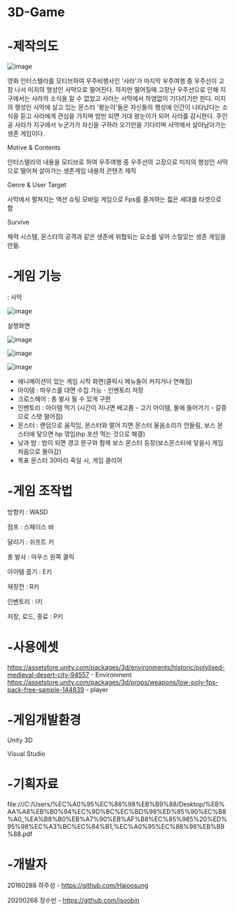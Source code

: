 # 3D-Game

# -제작의도

![image](https://user-images.githubusercontent.com/84570147/121778653-d5794f80-cbd2-11eb-82cc-76ca5038c885.png)

영화 인터스텔라를 모티브하여 우주비행사인 '사라'가 마지막 우주여행 중 우주선이 고장 나서 미지의 행성인 사막으로 떨어진다.
하지만 떨어질때 고장난 우주선으로 인해 지구에서는 사라의 소식을 알 수 없었고 사라는 사막에서 하염없이 기다리기만 한다.
미지의 행성인 사막에 살고 있는 몬스터 '왕눈이'들은 자신들의 행성에 인간이 나타났다는 소식을 듣고 사라에게 관심을 가지며 밤만 되면 거대 왕눈이가 되어 사라를 감시한다.
주인공 사라가 지구에서 누군가가 자신을 구하러 오기만을 기다리며 사막에서 살아남아가는 생존 게임이다.

Motive & Contents

인터스텔라의 내용을 모티브로 하여 우주여행 중 우주선의 고장으로 미지의 행성인 사막으로 떨어져 살아가는 생존게임 내용의 콘텐츠 제작

Genre & User Target

사막에서 펼쳐지는 액션 슈팅 모바일 게임으로 Fps를 즐겨하는 젋은 세대를 타겟으로 함

Survive

체력 시스템, 몬스터의 공격과 같은 생존에 위협되는 요소를 넣어 스릴있는 생존 게임을 만듦.



# -게임 기능

 : 사막

![image](https://user-images.githubusercontent.com/84570147/121779034-a8c63780-cbd4-11eb-9797-689f33874fa9.png)


실행화면

![image](https://user-images.githubusercontent.com/84570147/121779352-29396800-cbd6-11eb-875a-7b87f967dac0.png)

![image](https://user-images.githubusercontent.com/84570147/121782717-f39c7b00-cbe5-11eb-9a3b-798e14150af2.png)

![image](https://user-images.githubusercontent.com/84570147/121782754-1890ee00-cbe6-11eb-9982-e2ca35627a40.png)



- 애니메이션이 있는 게임 시작 화면(클릭시 메뉴들이 커지거나 연해짐)
- 아이템 : 마우스를 대면 수집 가능 - 인벤토리 저장
- 크로스헤어 : 총 발사 될 수 있게 구현
- 인벤토리 : 아이템 먹기 (시간이 지나면 배고픔 - 고기 아이템, 물에 들어가기 - 갈증으로 스탯 떨어짐)
- 몬스터 : 랜덤으로 움직임, 몬스터와 멀어 지면 몬스터 울음소리가 안들림, 보스 몬스터에 닿으면 hp 깎임(hp 포션 먹는 것으로 해결)
- 낮과 밤 : 밤이 되면 경고 문구와 함께 보스 몬스터 등장(보스몬스터에 닿을시 게임 처음으로 돌아감)
- 목표 몬스터 30마리 죽일 시, 게임 클리어

# -게임 조작법

방향키 : WASD

점프 : 스페이스 바

달리기 : 쉬프트 키

총 발사 : 마우스 왼쪽 클릭

아이템 줍기 : E키

재장전 : R키

인벤토리 : I키

저장, 로드, 종료 : P키




# -사용에셋

https://assetstore.unity.com/packages/3d/environments/historic/polylised-medieval-desert-city-94557 - Environment 
https://assetstore.unity.com/packages/3d/props/weapons/low-poly-fps-pack-free-sample-144839 - player


# -게임개발환경

Unity 3D

Visual Studio

# -기획자료

file:///C:/Users/%EC%A0%95%EC%88%98%EB%B9%88/Desktop/%EB%AA%A8%EB%B0%94%EC%9D%BC%EC%BD%98%ED%85%90%EC%B8%A0_%EA%B8%B0%EB%A7%90%EB%AF%B8%EC%85%985%20%ED%95%98%EC%A3%BC%EC%84%B1,%EC%A0%95%EC%88%98%EB%B9%88.pdf

# -개발자

20160288 하주성 - https://github.com/Hajoosung

20200268 정수빈 - https://github.com/jsoobin

